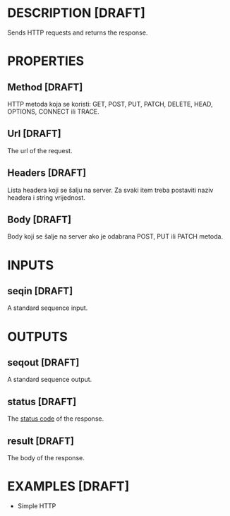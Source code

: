 # DESCRIPTION [DRAFT]

Sends HTTP requests and returns the response.

# PROPERTIES

## Method [DRAFT]

HTTP metoda koja se koristi: GET, POST, PUT, PATCH, DELETE, HEAD, OPTIONS, CONNECT ili TRACE.

## Url [DRAFT]

The url of the request.

## Headers [DRAFT]

Lista headera koji se šalju na server. Za svaki item treba postaviti naziv headera i string vrijednost.

## Body [DRAFT]

Body koji se šalje na server ako je odabrana POST, PUT ili PATCH metoda.

# INPUTS

## seqin [DRAFT]

A standard sequence input.

# OUTPUTS

## seqout [DRAFT]

A standard sequence output.

## status [DRAFT]

The [status code](https://developer.mozilla.org/en-US/docs/Web/HTTP/Status) of the response.

## result [DRAFT]

The body of the response.

# EXAMPLES [DRAFT]

-   Simple HTTP
